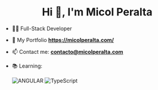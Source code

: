 <h1 align="center">Hi 👋, I'm Micol Peralta</h1>

- 👩‍💻 Full-Stack Developer

- 🚀 My Portfolio **https://micolperalta.com/**

- 📫 Contact me: **contacto@micolperalta.com**

- 📚 Learning: <br> <br>
![ANGULAR](https://img.shields.io/badge/-ANGULAR-dd0031) ![TypeScript](https://img.shields.io/badge/-TypeScript-2d79c7) 
<!-- ![IONIC](https://img.shields.io/badge/-IONIC-4a8bff) -->


